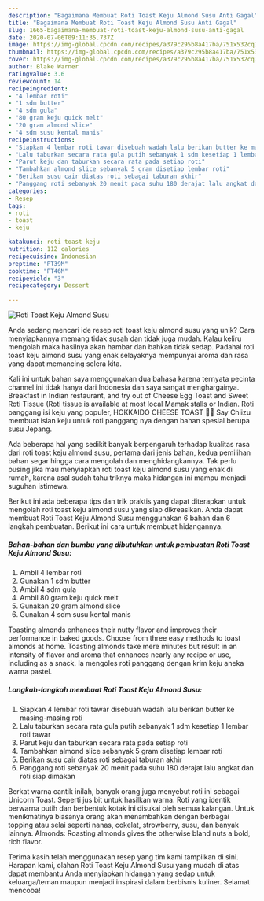 ```yaml
---
description: "Bagaimana Membuat Roti Toast Keju Almond Susu Anti Gagal"
title: "Bagaimana Membuat Roti Toast Keju Almond Susu Anti Gagal"
slug: 1665-bagaimana-membuat-roti-toast-keju-almond-susu-anti-gagal
date: 2020-07-06T09:11:35.737Z
image: https://img-global.cpcdn.com/recipes/a379c295b8a417ba/751x532cq70/roti-toast-keju-almond-susu-foto-resep-utama.jpg
thumbnail: https://img-global.cpcdn.com/recipes/a379c295b8a417ba/751x532cq70/roti-toast-keju-almond-susu-foto-resep-utama.jpg
cover: https://img-global.cpcdn.com/recipes/a379c295b8a417ba/751x532cq70/roti-toast-keju-almond-susu-foto-resep-utama.jpg
author: Blake Warner
ratingvalue: 3.6
reviewcount: 14
recipeingredient:
- "4 lembar roti"
- "1 sdm butter"
- "4 sdm gula"
- "80 gram keju quick melt"
- "20 gram almond slice"
- "4 sdm susu kental manis"
recipeinstructions:
- "Siapkan 4 lembar roti tawar disebuah wadah lalu berikan butter ke masing-masing roti"
- "Lalu taburkan secara rata gula putih sebanyak 1 sdm kesetiap 1 lembar roti tawar"
- "Parut keju dan taburkan secara rata pada setiap roti"
- "Tambahkan almond slice sebanyak 5 gram disetiap lembar roti"
- "Berikan susu cair diatas roti sebagai taburan akhir"
- "Panggang roti sebanyak 20 menit pada suhu 180 derajat lalu angkat dan roti siap dimakan"
categories:
- Resep
tags:
- roti
- toast
- keju

katakunci: roti toast keju 
nutrition: 112 calories
recipecuisine: Indonesian
preptime: "PT39M"
cooktime: "PT46M"
recipeyield: "3"
recipecategory: Dessert

---
```



![Roti Toast Keju Almond Susu](https://img-global.cpcdn.com/recipes/a379c295b8a417ba/751x532cq70/roti-toast-keju-almond-susu-foto-resep-utama.jpg)

Anda sedang mencari ide resep roti toast keju almond susu yang unik? Cara menyiapkannya memang tidak susah dan tidak juga mudah. Kalau keliru mengolah maka hasilnya akan hambar dan bahkan tidak sedap. Padahal roti toast keju almond susu yang enak selayaknya mempunyai aroma dan rasa yang dapat memancing selera kita.

Kali ini untuk bahan saya menggunakan dua bahasa karena ternyata pecinta channel ini tidak hanya dari Indonesia dan saya sangat menghargainya. Breakfast in Indian restaurant, and try out of Cheese Egg Toast and Sweet Roti Tissue (Roti tissue is available at most local Mamak stalls or Indian. Roti panggang isi keju yang populer, HOKKAIDO CHEESE TOAST 🧀🧀 Say Chiizu membuat isian keju untuk roti panggang nya dengan bahan spesial berupa susu Jepang.

Ada beberapa hal yang sedikit banyak berpengaruh terhadap kualitas rasa dari roti toast keju almond susu, pertama dari jenis bahan, kedua pemilihan bahan segar hingga cara mengolah dan menghidangkannya. Tak perlu pusing jika mau menyiapkan roti toast keju almond susu yang enak di rumah, karena asal sudah tahu triknya maka hidangan ini mampu menjadi suguhan istimewa.


Berikut ini ada beberapa tips dan trik praktis yang dapat diterapkan untuk mengolah roti toast keju almond susu yang siap dikreasikan. Anda dapat membuat Roti Toast Keju Almond Susu menggunakan 6 bahan dan 6 langkah pembuatan. Berikut ini cara untuk membuat hidangannya.

<!--inarticleads1-->

##### Bahan-bahan dan bumbu yang dibutuhkan untuk pembuatan Roti Toast Keju Almond Susu:

1. Ambil 4 lembar roti
1. Gunakan 1 sdm butter
1. Ambil 4 sdm gula
1. Ambil 80 gram keju quick melt
1. Gunakan 20 gram almond slice
1. Gunakan 4 sdm susu kental manis


Toasting almonds enhances their nutty flavor and improves their performance in baked goods. Choose from three easy methods to toast almonds at home. Toasting almonds take mere minutes but result in an intensity of flavor and aroma that enhances nearly any recipe or use, including as a snack. Ia mengoles roti panggang dengan krim keju aneka warna pastel. 

<!--inarticleads2-->

##### Langkah-langkah membuat Roti Toast Keju Almond Susu:

1. Siapkan 4 lembar roti tawar disebuah wadah lalu berikan butter ke masing-masing roti
1. Lalu taburkan secara rata gula putih sebanyak 1 sdm kesetiap 1 lembar roti tawar
1. Parut keju dan taburkan secara rata pada setiap roti
1. Tambahkan almond slice sebanyak 5 gram disetiap lembar roti
1. Berikan susu cair diatas roti sebagai taburan akhir
1. Panggang roti sebanyak 20 menit pada suhu 180 derajat lalu angkat dan roti siap dimakan


Berkat warna cantik inilah, banyak orang juga menyebut roti ini sebagai Unicorn Toast. Seperti jus bit untuk hasilkan warna. Roti yang identik berwarna putih dan berbentuk kotak ini disukai oleh semua kalangan. Untuk menikmatinya biasanya orang akan menambahkan dengan berbagai topping atau selai seperti nanas, cokelat, strowberry, susu, dan banyak lainnya. Almonds: Roasting almonds gives the otherwise bland nuts a bold, rich flavor. 

Terima kasih telah menggunakan resep yang tim kami tampilkan di sini. Harapan kami, olahan Roti Toast Keju Almond Susu yang mudah di atas dapat membantu Anda menyiapkan hidangan yang sedap untuk keluarga/teman maupun menjadi inspirasi dalam berbisnis kuliner. Selamat mencoba!

